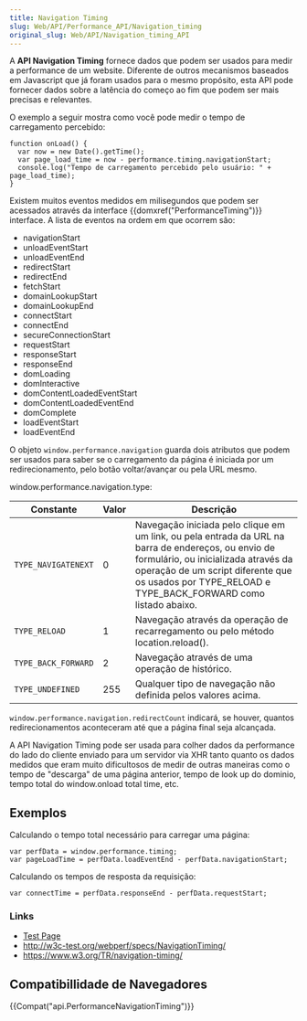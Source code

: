 ```yaml
---
title: Navigation Timing
slug: Web/API/Performance_API/Navigation_timing
original_slug: Web/API/Navigation_timing_API
---
```


A **API Navigation Timing** fornece dados que podem ser usados para medir a performance de um website. Diferente de outros mecanismos baseados em Javascript que já foram usados para o mesmo propósito, esta API pode fornecer dados sobre a latência do começo ao fim que podem ser mais precisas e relevantes.

O exemplo a seguir mostra como você pode medir o tempo de carregamento percebido:

```
function onLoad() {
  var now = new Date().getTime();
  var page_load_time = now - performance.timing.navigationStart;
  console.log("Tempo de carregamento percebido pelo usuário: " + page_load_time);
}
```

Existem muitos eventos medidos em milisegundos que podem ser acessados através da interface {{domxref("PerformanceTiming")}} interface. A lista de eventos na ordem em que ocorrem são:

- navigationStart
- unloadEventStart
- unloadEventEnd
- redirectStart
- redirectEnd
- fetchStart
- domainLookupStart
- domainLookupEnd
- connectStart
- connectEnd
- secureConnectionStart
- requestStart
- responseStart
- responseEnd
- domLoading
- domInteractive
- domContentLoadedEventStart
- domContentLoadedEventEnd
- domComplete
- loadEventStart
- loadEventEnd

O objeto `window.performance.navigation` guarda dois atributos que podem ser usados para saber se o carregamento da página é iniciada por um redirecionamento, pelo botão voltar/avançar ou pela URL mesmo.

window\.performance.navigation.type:

| Constante           | Valor | Descrição                                                                                                                                                                                                                                          |
| ------------------- | ----- | -------------------------------------------------------------------------------------------------------------------------------------------------------------------------------------------------------------------------------------------------- |
| `TYPE_NAVIGATENEXT` | 0     | Navegação iniciada pelo clique em um link, ou pela entrada da URL na barra de endereços, ou envio de formulário, ou inicializada através da operação de um script diferente que os usados por TYPE_RELOAD e TYPE_BACK_FORWARD como listado abaixo. |
| `TYPE_RELOAD`       | 1     | Navegação através da operação de recarregamento ou pelo método location.reload().                                                                                                                                                                  |
| `TYPE_BACK_FORWARD` | 2     | Navegação através de uma operação de histórico.                                                                                                                                                                                                    |
| `TYPE_UNDEFINED`    | 255   | Qualquer tipo de navegação não definida pelos valores acima.                                                                                                                                                                                       |

`window.performance.navigation.redirectCount` indicará, se houver, quantos redirecionamentos aconteceram até que a página final seja alcançada.

A API Navigation Timing pode ser usada para colher dados da performance do lado do cliente enviado para um servidor via XHR tanto quanto os dados medidos que eram muito dificultosos de medir de outras maneiras como o tempo de "descarga" de uma página anterior, tempo de look up do dominio, tempo total do window\.onload total time, etc.

## Exemplos

Calculando o tempo total necessário para carregar uma página:

```
var perfData = window.performance.timing;
var pageLoadTime = perfData.loadEventEnd - perfData.navigationStart;
```

Calculando os tempos de resposta da requisição:

```
var connectTime = perfData.responseEnd - perfData.requestStart;
```

### Links

- [Test Page](http://webtimingdemo.appspot.com/)
- <http://w3c-test.org/webperf/specs/NavigationTiming/>
- <https://www.w3.org/TR/navigation-timing/>

## Compatibillidade de Navegadores

{{Compat("api.PerformanceNavigationTiming")}}
